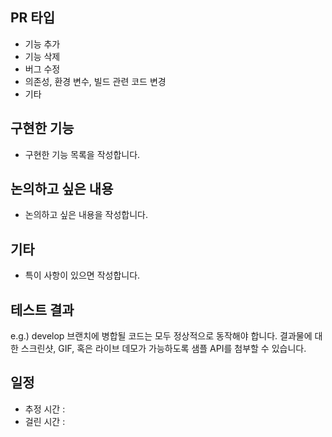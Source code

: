 ## PR 타입
- 기능 추가
- 기능 삭제
- 버그 수정
- 의존성, 환경 변수, 빌드 관련 코드 변경
- 기타

## 구현한 기능
- 구현한 기능 목록을 작성합니다. 

## 논의하고 싶은 내용
- 논의하고 싶은 내용을 작성합니다.

## 기타
- 특이 사항이 있으면 작성합니다. 

## 테스트 결과
e.g.) develop 브랜치에 병합될 코드는 모두 정상적으로 동작해야 합니다. 결과물에 대한 스크린샷, GIF, 혹은 라이브 데모가 가능하도록 샘플 API를 첨부할 수 있습니다.

## 일정
- 추정 시간 : 
- 걸린 시간 : 